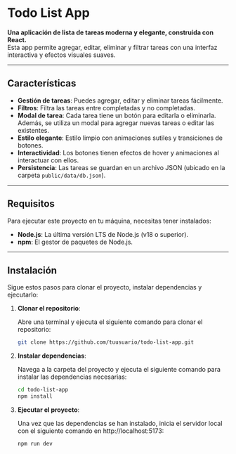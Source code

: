# Todo List App

**Una aplicación de lista de tareas moderna y elegante, construida con React.**  
Esta app permite agregar, editar, eliminar y filtrar tareas con una interfaz interactiva y efectos visuales suaves.

---

## Características

- **Gestión de tareas**: Puedes agregar, editar y eliminar tareas fácilmente.
- **Filtros**: Filtra las tareas entre completadas y no completadas.
- **Modal de tarea**: Cada tarea tiene un botón para editarla o eliminarla. Además, se utiliza un modal para agregar nuevas tareas o editar las existentes.
- **Estilo elegante**: Estilo limpio con animaciones sutiles y transiciones de botones.
- **Interactividad**: Los botones tienen efectos de hover y animaciones al interactuar con ellos.
- **Persistencia**: Las tareas se guardan en un archivo JSON (ubicado en la carpeta `public/data/db.json`).

---

## Requisitos

Para ejecutar este proyecto en tu máquina, necesitas tener instalados:

- **Node.js**: La última versión LTS de Node.js (v18 o superior).
- **npm**: El gestor de paquetes de Node.js.

---

## Instalación

Sigue estos pasos para clonar el proyecto, instalar dependencias y ejecutarlo:

1. **Clonar el repositorio**:

   Abre una terminal y ejecuta el siguiente comando para clonar el repositorio:

   ```bash
   git clone https://github.com/tuusuario/todo-list-app.git

2. **Instalar dependencias**:
  
   Navega a la carpeta del proyecto y ejecuta el siguiente comando para instalar las dependencias necesarias:
   ```bash
   cd todo-list-app
   npm install
   ```

3. **Ejecutar el proyecto**:

   Una vez que las dependencias se han instalado, inicia el servidor local con el siguiente comando en http://localhost:5173:
   ```bash
   npm run dev
   ```